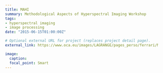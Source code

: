 ```yaml
---
title: MAHI
summary: Methodological Aspects of Hyperspectral Imaging Workshop
tags:
- hyperspectral imaging
- image processing
date: "2015-06-15T01:00:00Z"

# Optional external URL for project (replaces project detail page).
external_link: https://www.oca.eu/images/LAGRANGE/pages_perso/ferrari/MAHI/index.html

image:
  caption: 
  focal_point: Smart
---
```

